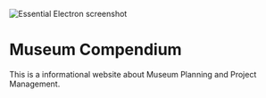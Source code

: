 ![Essential Electron screenshot](https://cloud.githubusercontent.com/assets/1305617/17867404/3e699c20-685f-11e6-9303-c98862a0540a.png)

# Museum Compendium

This is a informational website about Museum Planning and Project Management. 
